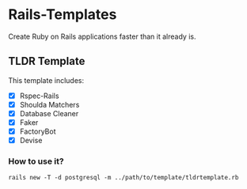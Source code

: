 # Rails-Templates

Create Ruby on Rails applications faster than it already is.

## TLDR Template

This template includes:

- [x] Rspec-Rails
- [x] Shoulda Matchers
- [x] Database Cleaner
- [x] Faker
- [x] FactoryBot
- [x] Devise

### How to use it?

```shell
rails new -T -d postgresql -m ../path/to/template/tldrtemplate.rb
```

